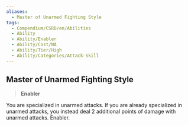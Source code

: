 ```yaml
---
aliases:
  - Master of Unarmed Fighting Style
tags:
  - Compendium/CSRD/en/Abilities
  - Ability
  - Ability/Enabler
  - Ability/Cost/NA
  - Ability/Tier/High
  - Ability/Categories/Attack-Skill
---
```

  
    
## Master of Unarmed Fighting Style    
>**Enabler**  
    
You are specialized in unarmed attacks. If you are already specialized in unarmed attacks, you instead deal 2 additional points of damage with unarmed attacks. Enabler.